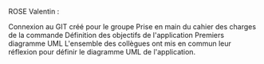 ROSE Valentin :

Connexion au GIT créé pour le groupe
Prise en main du cahier des charges de la commande
Définition des objectifs de l'application
Premiers diagramme UML
L'ensemble des collègues ont mis en commun leur réflexion pour définir le diagramme UML de l'application.
